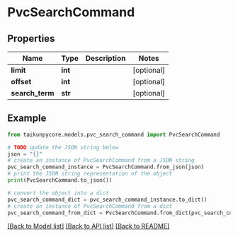 # PvcSearchCommand


## Properties

Name | Type | Description | Notes
------------ | ------------- | ------------- | -------------
**limit** | **int** |  | [optional] 
**offset** | **int** |  | [optional] 
**search_term** | **str** |  | [optional] 

## Example

```python
from taikunpycore.models.pvc_search_command import PvcSearchCommand

# TODO update the JSON string below
json = "{}"
# create an instance of PvcSearchCommand from a JSON string
pvc_search_command_instance = PvcSearchCommand.from_json(json)
# print the JSON string representation of the object
print(PvcSearchCommand.to_json())

# convert the object into a dict
pvc_search_command_dict = pvc_search_command_instance.to_dict()
# create an instance of PvcSearchCommand from a dict
pvc_search_command_from_dict = PvcSearchCommand.from_dict(pvc_search_command_dict)
```
[[Back to Model list]](../README.md#documentation-for-models) [[Back to API list]](../README.md#documentation-for-api-endpoints) [[Back to README]](../README.md)


